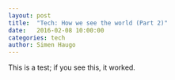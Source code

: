 ```yaml
---
layout: post
title:  "Tech: How we see the world (Part 2)"
date:   2016-02-08 10:00:00
categories: tech
author: Simen Haugo
---
```


This is a test; if you see this, it worked.
